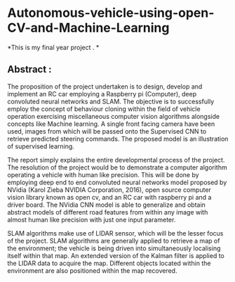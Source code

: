 # Autonomous-vehicle-using-open-CV-and-Machine-Learning
*This is my final year project . *

## Abstract : 

The proposition of the project undertaken is to design, develop and implement an RC car employing a Raspberry pi (Computer), 
deep convoluted neural networks and SLAM. The objective is to successfully employ the concept of behaviour cloning within the 
field of vehicle operation exercising miscellaneous computer vision algorithms alongside concepts like Machine learning. 
A single front facing camera have been used, images from which will be passed onto the Supervised CNN to retrieve predicted 
steering commands. The proposed model is an illustration of supervised learning.

The report simply explains the entire developmental process of the project. The resolution of the project would be to 
demonstrate a computer algorithm operating a vehicle with human like precision. This will be done by employing deep 
end to end convoluted neural networks model proposed by NVidia (Karol Zieba NVIDIA Corporation, 2016), open source 
computer vision library known as open cv, and an RC car with raspberry pi and a driver board. The NVidia CNN model 
is able to generalize and obtain abstract models of different road features from within any image with almost human 
like precision with just one input parameter.

SLAM algorithms make use of LIDAR sensor, which will be the lesser focus of the project. SLAM algorithms 
are generally applied to retrieve a map of the environment; the vehicle is being driven into simultaneously 
localising itself within that map. An extended version of the Kalman filter is applied to the LIDAR data to acquire the map. 
Different objects located within the environment are also positioned within the map recovered.
